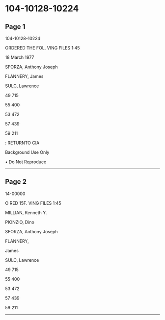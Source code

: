 # 104-10128-10224

## Page 1

104-10128-10224

ORDERED THE FOL. VING FILES 1:45

18 March 1977

SFORZA, Anthony Joseph

FLANNERY, James

SULC, Lawrence

49 715

55 400

53 472

57 439

59 211

: RETURNTO CIA

Background Use Only

• Do Not Reproduce

---

## Page 2

14-00000

O RED 15F. VING FILES 1:45

MILLIAN, Kenneth Y.

PIONZIO, Dino

SFORZA, Anthony Joseph

FLANNERY,

James

SULC, Lawrence

49 715

55 400

53 472

57 439

59 211

---

